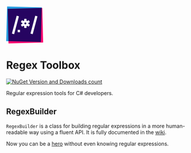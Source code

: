 ![icon](Artwork/RegexToolbox-icon-100.png)

# Regex Toolbox

[![NuGet Version and Downloads count](https://buildstats.info/nuget/RegexToolbox)](https://www.nuget.org/packages/RegexToolbox/)

Regular expression tools for C# developers.


## RegexBuilder

`RegexBuilder` is a class for building regular expressions in a more human-readable way using a fluent API. It is fully documented in the [wiki](./wiki).

Now you can be a [hero](https://xkcd.com/208/) without even knowing regular expressions.
